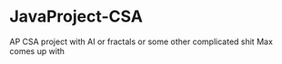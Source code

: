 # JavaProject-CSA
AP CSA project with AI or fractals or some other complicated shit Max comes up with
